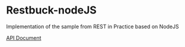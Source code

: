 # Restbuck-nodeJS
Implementation of the sample from REST in Practice based on NodeJS

[API Document](Restbucks-nodeJS/apiary.apib)
 
 

